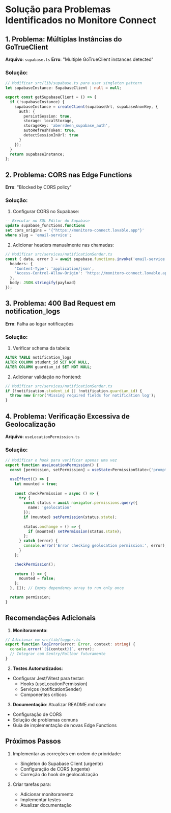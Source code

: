 # Solução para Problemas Identificados no Monitore Connect

## 1. Problema: Múltiplas Instâncias do GoTrueClient
**Arquivo**: `supabase.ts`
**Erro**: "Multiple GoTrueClient instances detected"

### Solução:
```typescript
// Modificar src/lib/supabase.ts para usar singleton pattern
let supabaseInstance: SupabaseClient | null = null;

export const getSupabaseClient = () => {
  if (!supabaseInstance) {
    supabaseInstance = createClient(supabaseUrl, supabaseAnonKey, {
      auth: {
        persistSession: true,
        storage: localStorage,
        storageKey: 'aberrdeen_supabase_auth',
        autoRefreshToken: true,
        detectSessionInUrl: true
      }
    });
  }
  return supabaseInstance;
};
```

## 2. Problema: CORS nas Edge Functions
**Erro**: "Blocked by CORS policy"

### Solução:
1. Configurar CORS no Supabase:
```sql
-- Executar no SQL Editor do Supabase
update supabase_functions.functions 
set cors_origins = '{"https://monitoro-connect.lovable.app"}' 
where slug = 'email-service';
```

2. Adicionar headers manualmente nas chamadas:
```typescript
// Modificar src/services/notificationSender.ts
const { data, error } = await supabase.functions.invoke('email-service', {
  headers: {
    'Content-Type': 'application/json',
    'Access-Control-Allow-Origin': 'https://monitoro-connect.lovable.app'
  },
  body: JSON.stringify(payload)
});
```

## 3. Problema: 400 Bad Request em notification_logs
**Erro**: Falha ao logar notificações

### Solução:
1. Verificar schema da tabela:
```sql
ALTER TABLE notification_logs
ALTER COLUMN student_id SET NOT NULL,
ALTER COLUMN guardian_id SET NOT NULL;
```

2. Adicionar validação no frontend:
```typescript
// Modificar src/services/notificationSender.ts
if (!notification.student_id || !notification.guardian_id) {
  throw new Error('Missing required fields for notification log');
}
```

## 4. Problema: Verificação Excessiva de Geolocalização
**Arquivo**: `useLocationPermission.ts`

### Solução:
```typescript
// Modificar o hook para verificar apenas uma vez
export function useLocationPermission() {
  const [permission, setPermission] = useState<PermissionState>('prompt');

  useEffect(() => {
    let mounted = true;
    
    const checkPermission = async () => {
      try {
        const status = await navigator.permissions.query({ 
          name: 'geolocation' 
        });
        if (mounted) setPermission(status.state);
        
        status.onchange = () => {
          if (mounted) setPermission(status.state);
        };
      } catch (error) {
        console.error('Error checking geolocation permission:', error);
      }
    };

    checkPermission();
    
    return () => {
      mounted = false;
    };
  }, []); // Empty dependency array to run only once

  return permission;
}
```

## Recomendações Adicionais

1. **Monitoramento**:
```typescript
// Adicionar em src/lib/logger.ts
export function logError(error: Error, context: string) {
  console.error(`[${context}]`, error);
  // Integrar com Sentry/Rollbar futuramente
}
```

2. **Testes Automatizados**:
- Configurar Jest/Vitest para testar:
  - Hooks (useLocationPermission)
  - Serviços (notificationSender)
  - Componentes críticos

3. **Documentação**:
Atualizar README.md com:
- Configuração de CORS
- Solução de problemas comuns
- Guia de implementação de novas Edge Functions

## Próximos Passos
1. Implementar as correções em ordem de prioridade:
   - Singleton do Supabase Client (urgente)
   - Configuração de CORS (urgente)
   - Correção do hook de geolocalização

2. Criar tarefas para:
   - Adicionar monitoramento
   - Implementar testes
   - Atualizar documentação
